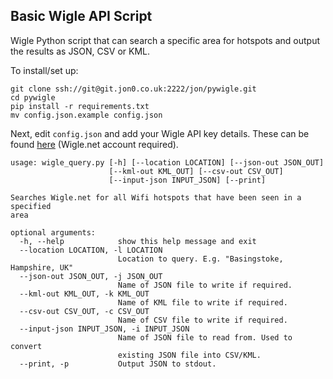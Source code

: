 ## Basic Wigle API Script

Wigle Python script that can search a specific area for hotspots and output the results as JSON, CSV or KML.

To install/set up:

```
git clone ssh://git@git.jon0.co.uk:2222/jon/pywigle.git
cd pywigle
pip install -r requirements.txt
mv config.json.example config.json
```

Next, edit `config.json` and add your Wigle API key details. These can be found [here](https://wigle.net/account) (Wigle.net account required).

```
usage: wigle_query.py [-h] [--location LOCATION] [--json-out JSON_OUT]
                      [--kml-out KML_OUT] [--csv-out CSV_OUT]
                      [--input-json INPUT_JSON] [--print]

Searches Wigle.net for all Wifi hotspots that have been seen in a specified
area

optional arguments:
  -h, --help            show this help message and exit
  --location LOCATION, -l LOCATION
                        Location to query. E.g. "Basingstoke, Hampshire, UK"
  --json-out JSON_OUT, -j JSON_OUT
                        Name of JSON file to write if required.
  --kml-out KML_OUT, -k KML_OUT
                        Name of KML file to write if required.
  --csv-out CSV_OUT, -c CSV_OUT
                        Name of CSV file to write if required.
  --input-json INPUT_JSON, -i INPUT_JSON
                        Name of JSON file to read from. Used to convert
                        existing JSON file into CSV/KML.
  --print, -p           Output JSON to stdout.
  ```
